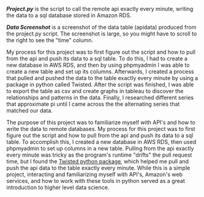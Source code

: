 ***Project.py*** is the script to call the remote api exactly every minute, writing the data to a sql database stored in Amazon RDS.

***Data Screenshot*** is a screenshot of the data table (apidata) produced from the project.py script. The screenshot is large, so you might have to scroll to the right to see the "time" column.

  My process for this project was to first figure out the script and how to pull from the api and push its data to a sql table. To do this, I had to create a new database in AWS RDS, and then by using phpmyadmin I was able to create a new table and set up its columns. Afterwards, I created a process that pulled and pushed the data to the table exactly every minute by using a package in python called Twisted. After the script was finished, I was able to export the table as csv and create graphs in tableau to discover the relationships and patterns in the data. Finally, I researched different series that approximate pi until I came across the the alternating series that matched our data.

  The purpose of this project was to familiarize myself with API's and how to write the data to remote databases. My process for this project was to first figure out the script and how to pull from the api and push its data to a sql table. To accomplish this, I created a new database in AWS RDS, then used phpmyadmin to set up columns in a new table. Pulling from the api exactly every minute was tricky as the program's runtime "drifts" the pull request time, but I found the [Twisted python package](https://docs.twistedmatrix.com/en/stable/api/twisted.internet.html), which helped me pull and push the api data to the table exactly every minute. While this is a simple project, interacting and familiarizing myself with API's, Amazon's web services, and how to work with these tools in python served as a great introduction to higher level data science.
